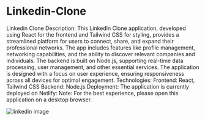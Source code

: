 # Linkedin-Clone
Linkedin Clone Description:
This LinkedIn Clone application, developed using React for the frontend and Tailwind CSS for styling, provides a streamlined platform for users to connect, share, and expand their professional networks. The app includes features like profile management, networking capabilities, and the ability to discover relevant companies and individuals.
The backend is built on Node.js, supporting real-time data processing, user management, and other essential services. The application is designed with a focus on user experience, ensuring responsiveness across all devices for optimal engagement.
Technologies:
Frontend: React, Tailwind CSS
Backend: Node.js
Deployment:
The application is currently deployed on Netlify:
Note: For the best experience, please open this application on a desktop browser.

![linkedin image](https://github.com/user-attachments/assets/40a0a251-6d93-4a1a-9238-565f47120fd9)

